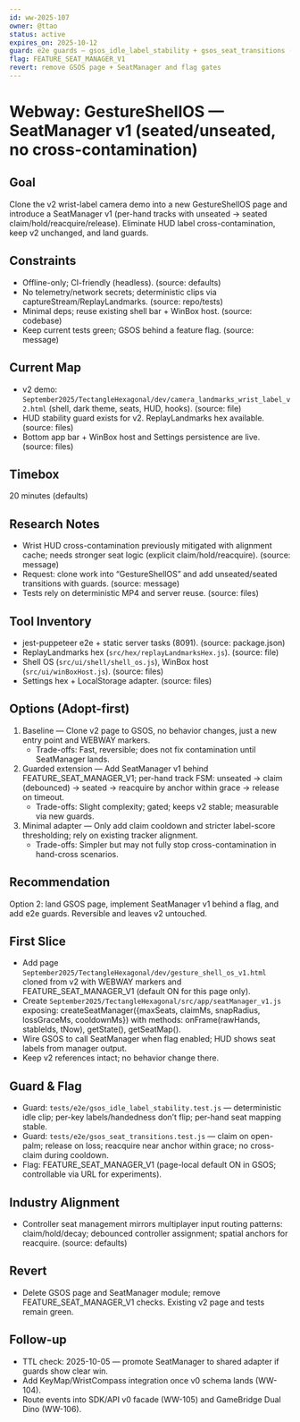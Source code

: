```yaml
---
id: ww-2025-107
owner: @ttao
status: active
expires_on: 2025-10-12
guard: e2e guards — gsos_idle_label_stability + gsos_seat_transitions (deterministic replay)
flag: FEATURE_SEAT_MANAGER_V1
revert: remove GSOS page + SeatManager and flag gates
---
```

# Webway: GestureShellOS — SeatManager v1 (seated/unseated, no cross-contamination)

## Goal

Clone the v2 wrist-label camera demo into a new GestureShellOS page and introduce a SeatManager v1 (per-hand tracks with unseated → seated claim/hold/reacquire/release). Eliminate HUD label cross-contamination, keep v2 unchanged, and land guards.

## Constraints

- Offline-only; CI-friendly (headless). (source: defaults)
- No telemetry/network secrets; deterministic clips via captureStream/ReplayLandmarks. (source: repo/tests)
- Minimal deps; reuse existing shell bar + WinBox host. (source: codebase)
- Keep current tests green; GSOS behind a feature flag. (source: message)

## Current Map

- v2 demo: `September2025/TectangleHexagonal/dev/camera_landmarks_wrist_label_v2.html` (shell, dark theme, seats, HUD, hooks). (source: file)
- HUD stability guard exists for v2. ReplayLandmarks hex available. (source: files)
- Bottom app bar + WinBox host and Settings persistence are live. (source: files)

## Timebox

20 minutes (defaults)

## Research Notes

- Wrist HUD cross-contamination previously mitigated with alignment cache; needs stronger seat logic (explicit claim/hold/reacquire). (source: message)
- Request: clone work into “GestureShellOS” and add unseated/seated transitions with guards. (source: message)
- Tests rely on deterministic MP4 and server reuse. (source: files)

## Tool Inventory

- jest-puppeteer e2e + static server tasks (8091). (source: package.json)
- ReplayLandmarks hex (`src/hex/replayLandmarksHex.js`). (source: file)
- Shell OS (`src/ui/shell/shell_os.js`), WinBox host (`src/ui/winBoxHost.js`). (source: files)
- Settings hex + LocalStorage adapter. (source: files)

## Options (Adopt-first)

1. Baseline — Clone v2 page to GSOS, no behavior changes, just a new entry point and WEBWAY markers.
   - Trade-offs: Fast, reversible; does not fix contamination until SeatManager lands.
2. Guarded extension — Add SeatManager v1 behind FEATURE_SEAT_MANAGER_V1; per-hand track FSM: unseated → claim (debounced) → seated → reacquire by anchor within grace → release on timeout.
   - Trade-offs: Slight complexity; gated; keeps v2 stable; measurable via new guards.
3. Minimal adapter — Only add claim cooldown and stricter label-score thresholding; rely on existing tracker alignment.
   - Trade-offs: Simpler but may not fully stop cross-contamination in hand-cross scenarios.

## Recommendation

Option 2: land GSOS page, implement SeatManager v1 behind a flag, and add e2e guards. Reversible and leaves v2 untouched.

## First Slice

- Add page `September2025/TectangleHexagonal/dev/gesture_shell_os_v1.html` cloned from v2 with WEBWAY markers and FEATURE_SEAT_MANAGER_V1 (default ON for this page only).
- Create `September2025/TectangleHexagonal/src/app/seatManager_v1.js` exposing: createSeatManager({maxSeats, claimMs, snapRadius, lossGraceMs, cooldownMs}) with methods: onFrame(rawHands, stableIds, tNow), getState(), getSeatMap().
- Wire GSOS to call SeatManager when flag enabled; HUD shows seat labels from manager output.
- Keep v2 references intact; no behavior change there.

## Guard & Flag

- Guard: `tests/e2e/gsos_idle_label_stability.test.js` — deterministic idle clip; per-key labels/handedness don’t flip; per-hand seat mapping stable.
- Guard: `tests/e2e/gsos_seat_transitions.test.js` — claim on open-palm; release on loss; reacquire near anchor within grace; no cross-claim during cooldown.
- Flag: FEATURE_SEAT_MANAGER_V1 (page-local default ON in GSOS; controllable via URL for experiments).

## Industry Alignment

- Controller seat management mirrors multiplayer input routing patterns: claim/hold/decay; debounced controller assignment; spatial anchors for reacquire. (source: defaults)

## Revert

- Delete GSOS page and SeatManager module; remove FEATURE_SEAT_MANAGER_V1 checks. Existing v2 page and tests remain green.

## Follow-up

- TTL check: 2025-10-05 — promote SeatManager to shared adapter if guards show clear win.
- Add KeyMap/WristCompass integration once v0 schema lands (WW-104).
- Route events into SDK/API v0 facade (WW-105) and GameBridge Dual Dino (WW-106).
